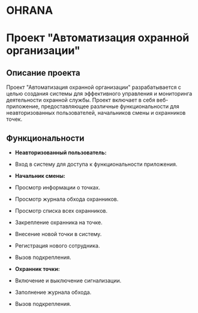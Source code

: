 # OHRANA
# Проект "Автоматизация охранной организации"

## Описание проекта

Проект "Автоматизация охранной организации" разрабатывается с целью создания системы для эффективного управления и мониторинга деятельности охранной службы. Проект включает в себя веб-приложение, предоставляющее различные функциональности для неавторизованных пользователей, начальников смены и охранников точек.

## Функциональности

- **Неавторизованный пользователь:**
- Вход в систему для доступа к функциональности приложения.

- **Начальник смены:**
- Просмотр информации о точках.
- Просмотр журнала обхода охранников.
- Просмотр списка всех охранников.
- Закрепление охранника на точке.
- Внесение новой точки в систему.
- Регистрация нового сотрудника.
- Вызов подкрепления.

- **Охранник точки:**
- Включение и выключение сигнализации.
- Заполнение журнала обхода.
- Вызов подкрепления.
